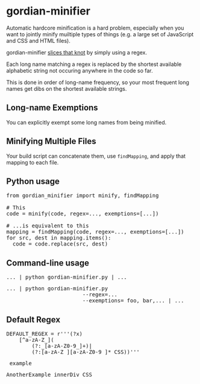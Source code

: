 
# gordian-minifier

Automatic hardcore minification is a hard problem, especially when you want to jointly minify muiltiple types of things (e.g. a large set of JavaScript and CSS and HTML files).

gordian-minifier [slices that knot](http://duckduckgo.com/?q=Gordian+knot) by simply using a regex.

Each long name matching a regex is replaced by the shortest available alphabetic string not occuring anywhere in the code so far.

This is done in order of long-name frequency, so your most frequent long names get dibs on the shortest available strings.

## Long-name Exemptions
You can explicitly exempt some long names from being minified.

## Minifying Multiple Files
Your build script can concatenate them, use <code>findMapping</code>, and apply that mapping to each file.


## Python usage

<pre>
from gordian_minifier import minify, findMapping

# This
code = minify(code, regex=..., exemptions=[...])

# ...is equivalent to this
mapping = findMapping(code, regex=..., exemptions=[...])
for src, dest in mapping.items():
  code = code.replace(src, dest)
</pre>

## Command-line usage

<pre>... | python gordian-minifier.py | ...</pre>

<pre>... | python gordian-minifier.py
                        --regex=...
                        --exemptions=_foo,_bar,... | ...</pre>

## Default Regex

<pre>DEFAULT_REGEX = r'''(?x)
    [^a-zA-Z_](
        (?:_[a-zA-Z0-9_]+)|
        (?:[a-zA-Z_][a-zA-Z0-9_]*_CSS))'''</pre>

<pre>_example</pre>
<pre>AnotherExample_innerDiv_CSS</pre>